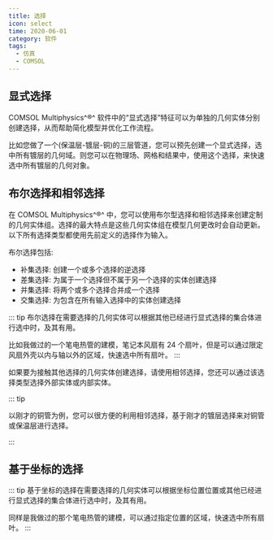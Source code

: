```yaml
---
title: 选择
icon: select
time: 2020-06-01
category: 软件
tags:
  - 仿真
  - COMSOL
---
```


## 显式选择

COMSOL Multiphysics^®^ 软件中的“显式选择”特征可以为单独的几何实体分别创建选择，从而帮助简化模型并优化工作流程。

比如您做了一个(保温层-镀层-铜)的三层管道，您可以预先创建一个显式选择，选中所有镀层的几何域。则您可以在物理场、网格和结果中，使用这个选择，来快速选中所有镀层的几何对象。

## 布尔选择和相邻选择

在 COMSOL Multiphysics^®^ 中，您可以使用布尔型选择和相邻选择来创建定制的几何实体组。选择的最大特点是这些几何实体组在模型几何更改时会自动更新。以下所有选择类型都使用先前定义的选择作为输入。

布尔选择包括:

- 补集选择: 创建一个或多个选择的逆选择
- 差集选择: 为属于一个选择但不属于另一个选择的实体创建选择
- 并集选择: 将两个或多个选择合并成一个选择
- 交集选择: 为包含在所有输入选择中的实体创建选择

::: tip
布尔选择在需要选择的几何实体可以根据其他已经进行显式选择的集合体进行选中时，及其有用。

比如我做过的一个笔电热管的建模，笔记本风扇有 24 个扇叶，但是可以通过限定风扇外壳以内与轴以外的区域，快速选中所有扇叶。
:::

如果要为接触其他选择的几何实体创建选择，请使用相邻选择，您还可以通过该选择类型选择外部实体或内部实体。

::: tip

以刚才的铜管为例，您可以很方便的利用相邻选择，基于刚才的镀层选择来对铜管或保温层进行选择。

:::

## 基于坐标的选择

::: tip
基于坐标的选择在需要选择的几何实体可以根据坐标位置位置或其他已经进行显式选择的集合体进行选中时，及其有用。

同样是我做过的那个笔电热管的建模，可以通过指定位置的区域，快速选中所有扇叶。
:::
